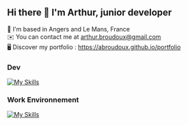 ## Hi there 👋 I'm Arthur, junior developer

📍 I'm based in Angers and Le Mans, France
<br>
✉️  You can contact me at arthur.broudoux@gmail.com
<br>
🖥️ Discover my portfolio : https://abroudoux.github.io/portfolio

### Dev

[![My Skills](https://skillicons.dev/icons?i=js,php,sass,vue,typescript,react,tailwind,nuxtjs,bash,node,&perline=5)](https://skillicons.dev)

### Work Environnement

[![My Skills](https://skillicons.dev/icons?i=vscode,git,githubline=5)](https://skillicons.dev)
